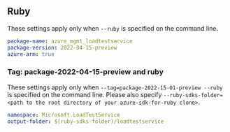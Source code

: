 ## Ruby

These settings apply only when `--ruby` is specified on the command line.

```yaml
package-name: azure_mgmt_loadtestservice
package-version: 2022-04-15-preview
azure-arm: true
```

### Tag: package-2022-04-15-preview and ruby

These settings apply only when `--tag=package-2022-15-01-preview --ruby` is specified on the command line.
Please also specify `--ruby-sdks-folder=<path to the root directory of your azure-sdk-for-ruby clone>`.

```yaml $(tag) == 'package-2022-04-15-preview' && $(ruby)
namespace: Microsoft.LoadTestService
output-folder: $(ruby-sdks-folder)/loadtestservice
```